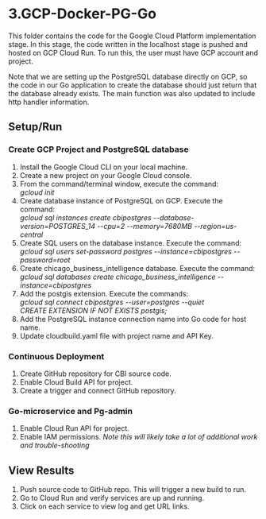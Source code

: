 # 3.GCP-Docker-PG-Go
This folder contains the code for the Google Cloud Platform implementation stage. In this stage, the code written in the localhost stage is pushed and hosted on GCP Cloud Run. To run this, the user must have GCP account and project.

Note that we are setting up the PostgreSQL database directly on GCP, so the code in our Go application to create the database should just return that the database already exists. The main function was also updated to include http handler information.

## Setup/Run
### Create GCP Project and PostgreSQL database
1. Install the Google Cloud CLI on your local machine.
2. Create a new project on your Google Cloud console.
3. From the command/terminal window, execute the command:  
    *gcloud init*
4. Create database instance of PostgreSQL on GCP. Execute the command:  
    *gcloud sql instances create cbipostgres --database-version=POSTGRES_14 --cpu=2 --memory=7680MB --region=us-central*
5. Create SQL users on the database instance. Execute the command:  
    *gcloud sql users set-password postgres --instance=cbipostgres --password=root*
6. Create chicago_business_intelligence database. Execute the command:  
    *gcloud sql databases create chicago_business_intelligence --instance=cbipostgres*
7. Add the postgis extension. Execute the commands:  
    *gcloud sql connect cbipostgres --user=postgres --quiet*  
    *CREATE EXTENSION IF NOT EXISTS postgis;*
7. Add the PostgreSQL instance connection name into Go code for host name.
8. Update cloudbuild.yaml file with project name and API Key.

### Continuous Deployment
1. Create GitHub repository for CBI source code.
2. Enable Cloud Build API for project.
3. Create a trigger and connect GitHub repository.

### Go-microservice and Pg-admin
1. Enable Cloud Run API for project.
2. Enable IAM permissions. *Note this will likely take a lot of additional work and trouble-shooting*

## View Results
1. Push source code to GitHub repo. This will trigger a new build to run.
2. Go to Cloud Run and verify services are up and running.
3. Click on each service to view log and get URL links.

